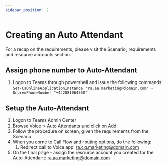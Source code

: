```yaml
---
sidebar_position: 2
---
```


# Creating an Auto Attendant

For a recap on the requirements, please visit the Scenario, requirements and resource accounts section.

## Assign phone number to Auto-Attendant

1. Logon to Teams through powershell and issue the following commands:
`Set-CsOnlineApplicationInstance "ra.aa.marketing@domain.com" -OnpremPhoneNumber "+442081064560"`

## Setup the Auto-Attendant

1. Logon to Teams Admin Center
2. Browse Voice > Auto Attendants and click on Add
3. Follow the procedure on screen, given the requirements from the Scenario
4. When you come to Call Flow and routing options, do the following:
    1. Redirect call to Voice app: ra.cq.marketing@domain.com
5. On the final page - assign the resource account you created for the Auto-Attendant: ra.aa.marketing@domain.com
